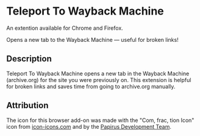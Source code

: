# Teleport To Wayback Machine
An extention available for Chrome and Firefox.

Opens a new tab to the Wayback Machine — useful for broken links!

## Description
Teleport To Wayback Machine opens a new tab in the Wayback Machine (archive.org) for the site you were previously on. This extension is helpful for broken links and saves time from going to archive.org manually.

## Attribution
The icon for this browser add-on was made with the "Com, frac, tion Icon" icon from [icon-icons.com](https://www.icon-icons.com) and by the [Papirus Development Team](https://icon-icons.com/users/fTNcsbifYfxVqxPfGHf3s/icon-sets/).
